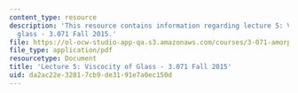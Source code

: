 ```yaml
---
content_type: resource
description: 'This resource contains information regarding lecture 5: Viscocity of
  glass - 3.071 Fall 2015.'
file: https://ol-ocw-studio-app-qa.s3.amazonaws.com/courses/3-071-amorphous-materials-fall-2015/da2ac22e32817cb9de3191e7a0ec150d_MIT3_071F15_Lecture5.pdf
file_type: application/pdf
resourcetype: Document
title: 'Lecture 5: Viscocity of Glass - 3.071 Fall 2015'
uid: da2ac22e-3281-7cb9-de31-91e7a0ec150d
---
```

